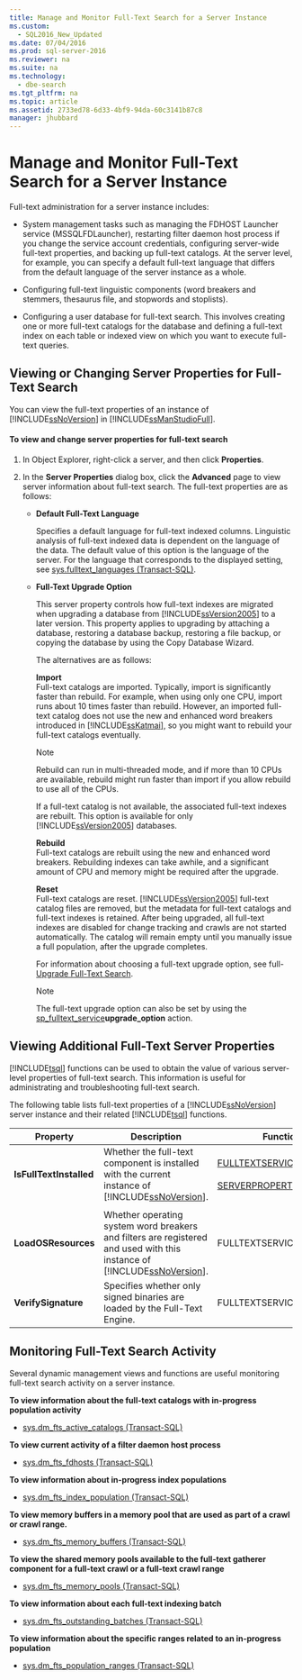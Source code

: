 ```yaml
---
title: Manage and Monitor Full-Text Search for a Server Instance
ms.custom: 
  - SQL2016_New_Updated
ms.date: 07/04/2016
ms.prod: sql-server-2016
ms.reviewer: na
ms.suite: na
ms.technology: 
  - dbe-search
ms.tgt_pltfrm: na
ms.topic: article
ms.assetid: 2733ed78-6d33-4bf9-94da-60c3141b87c8
manager: jhubbard
---
```

# Manage and Monitor Full-Text Search for a Server Instance
Full-text administration for a server instance includes:  
  
-   System management tasks such as managing the FDHOST Launcher service (MSSQLFDLauncher), restarting filter daemon host process if you change the service account credentials, configuring server-wide full-text properties, and backing up full-text catalogs. At the server level, for example, you can specify a default full-text language that differs from the default language of the server instance as a whole.  
  
-   Configuring full-text linguistic components (word breakers and stemmers, thesaurus file, and stopwords and stoplists).  
  
-   Configuring a user database for full-text search. This involves creating one or more full-text catalogs for the database and defining a full-text index on each table or indexed view on which you want to execute full-text queries.  
  
##  <a name="props"></a> Viewing or Changing Server Properties for Full-Text Search  
 You can view the full-text properties of an instance of [!INCLUDE[ssNoVersion](../../Topics/TopicNameContainA/includes/ssNoVersion_md.md)] in [!INCLUDE[ssManStudioFull](../../Topics/TopicNameContainA/includes/ssManStudioFull_md.md)].  
  
#### To view and change server properties for full-text search  
  
1.  In Object Explorer, right-click a server, and then click **Properties**.  
  
2.  In the **Server Properties** dialog box, click the **Advanced** page to view server information about full-text search. The full-text properties are as follows:  
  
    -   **Default Full-Text Language**  
  
         Specifies a default language for full-text indexed columns. Linguistic analysis of full-text indexed data is dependent on the language of the data. The default value of this option is the language of the server. For the language that corresponds to the displayed setting, see [sys.fulltext_languages (Transact-SQL)](assetId:///2ed6b53d-1cf2-4763-9d58-36ea24a610ef).  
  
    -   **Full-Text Upgrade Option**  
  
         This server property controls how full-text indexes are migrated when upgrading a database from [!INCLUDE[ssVersion2005](../../Topics/TopicNameContainA/includes/ssVersion2005_md.md)] to a later version. This property applies to upgrading by attaching a database, restoring a database backup, restoring a file backup, or copying the database by using the Copy Database Wizard.  
  
         The alternatives are as follows:  
  
         **Import**  
         Full-text catalogs are imported. Typically, import is significantly faster than rebuild. For example, when using only one CPU, import runs about 10 times faster than rebuild. However, an imported full-text catalog does not use the new and enhanced word breakers introduced in [!INCLUDE[ssKatmai](../../Topics/TopicNameContainA/includes/ssKatmai_md.md)], so you might want to rebuild your full-text catalogs eventually.  
  
        > [!NOTE]  
        >  Rebuild can run in multi-threaded mode, and if more than 10 CPUs are available, rebuild might run faster than import if you allow rebuild to use all of the CPUs.  
  
         If a full-text catalog is not available, the associated full-text indexes are rebuilt. This option is available for only [!INCLUDE[ssVersion2005](../../Topics/TopicNameContainA/includes/ssVersion2005_md.md)] databases.  
  
         **Rebuild**  
         Full-text catalogs are rebuilt using the new and enhanced word breakers. Rebuilding indexes can take awhile, and a significant amount of CPU and memory might be required after the upgrade.  
  
         **Reset**  
         Full-text catalogs are reset. [!INCLUDE[ssVersion2005](../../Topics/TopicNameContainA/includes/ssVersion2005_md.md)] full-text catalog files are removed, but the metadata for full-text catalogs and full-text indexes is retained. After being upgraded, all full-text indexes are disabled for change tracking and crawls are not started automatically. The catalog will remain empty until you manually issue a full population, after the upgrade completes.  
  
         For information about choosing a full-text upgrade option, see full-[Upgrade Full-Text Search](../../Topics/TopicNameNotContainA/Upgrade-Full-Text-Search.md).  
  
        > [!NOTE]  
        >  The full-text upgrade option can also be set by using the [sp_fulltext_service](assetId:///17a91433-f9b6-4a40-88c4-8c704ec2de9f)**upgrade_option** action.  
  
##  <a name="metadata"></a> Viewing Additional Full-Text Server Properties  
 [!INCLUDE[tsql](../../Topics/TopicNameContainA/includes/tsql_md.md)] functions can be used to obtain the value of various server-level properties of full-text search. This information is useful for administrating and troubleshooting full-text search.  
  
 The following table lists full-text properties of a [!INCLUDE[ssNoVersion](../../Topics/TopicNameContainA/includes/ssNoVersion_md.md)] server instance and their related [!INCLUDE[tsql](../../Topics/TopicNameContainA/includes/tsql_md.md)] functions.  
  
|Property|Description|Function|  
|--------------|-----------------|--------------|  
|**IsFullTextInstalled**|Whether the full-text component is installed with the current instance of [!INCLUDE[ssNoVersion](../../Topics/TopicNameContainA/includes/ssNoVersion_md.md)].|[FULLTEXTSERVICEPROPERTY](assetId:///b7dcacb0-af83-4807-9d1e-49148b56b59c)<br /><br /> [SERVERPROPERTY](assetId:///11e166fa-3dd2-42d8-ac4b-04f18c612c4a)|  
||||  
|**LoadOSResources**|Whether operating system word breakers and filters are registered and used with this instance of [!INCLUDE[ssNoVersion](../../Topics/TopicNameContainA/includes/ssNoVersion_md.md)].|FULLTEXTSERVICEPROPERTY|  
|**VerifySignature**|Specifies whether only signed binaries are loaded by the Full-Text Engine.|FULLTEXTSERVICEPROPERTY|  
  
##  <a name="monitor"></a> Monitoring Full-Text Search Activity  
 Several dynamic management views and functions are useful monitoring full-text search activity on a server instance.  
  
 **To view information about the full-text catalogs with in-progress population activity**  
  
-   [sys.dm_fts_active_catalogs (Transact-SQL)](assetId:///40ab5453-040c-4d2e-bb49-e340cf90c3ee)  
  
 **To view current activity of a filter daemon host process**  
  
-   [sys.dm_fts_fdhosts (Transact-SQL)](assetId:///d42a6334-4362-4361-83da-f8324fe55ec7)  
  
 **To view information about in-progress index populations**  
  
-   [sys.dm_fts_index_population (Transact-SQL)](assetId:///82d1c102-efcc-4b60-9a5e-3eee299bcb2b)  
  
 **To view memory buffers in a memory pool that are used as part of a crawl or crawl range.**  
  
-   [sys.dm_fts_memory_buffers (Transact-SQL)](assetId:///56895fe5-e8df-4d75-9adc-c1f7757cdef8)  
  
 **To view the shared memory pools available to the full-text gatherer component for a full-text crawl or a full-text crawl range**  
  
-   [sys.dm_fts_memory_pools (Transact-SQL)](assetId:///24747239-cd78-4d55-a00a-19233a457f42)  
  
 **To view information about each full-text indexing batch**  
  
-   [sys.dm_fts_outstanding_batches (Transact-SQL)](assetId:///c4d697ed-c906-4c28-b137-036a25e13c84)  
  
 **To view information about the specific ranges related to an in-progress population**  
  
-   [sys.dm_fts_population_ranges (Transact-SQL)](assetId:///58d8564b-9c43-4965-a31c-2893890334ef)